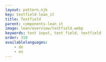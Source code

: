 ```yaml
---
layout: pattern.njk
key: textfield-lean_it
title: Textfield
parent: components-lean_it
image: lean/overview/textfield.webp
keywords: text input, text field, textfield
order: 310
availablelanguages: 
    - de
    - en
---
```

